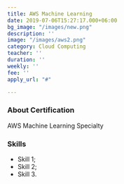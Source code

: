 ```yaml
---
title: AWS Machine Learning
date: 2019-07-06T15:27:17.000+06:00
bg_image: "/images/new.png"
description: ''
image: "/images/aws2.png"
category: Cloud Computing
teacher: ''
duration: ''
weekly: ''
fee: ''
apply_url: "#"

---
```

### About Certification

AWS Machine Learning Specialty </p>

### Skills

* Skill 1;
* Skill 2;
* Skill 3.